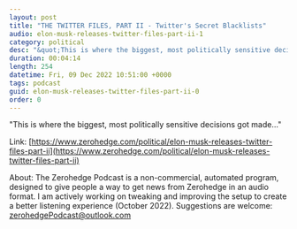 ```yaml
---
layout: post
title: "THE TWITTER FILES, PART II - Twitter's Secret Blacklists"
audio: elon-musk-releases-twitter-files-part-ii-1
category: political
desc: "&quot;This is where the biggest, most politically sensitive decisions got made...&quot;"
duration: 00:04:14
length: 254
datetime: Fri, 09 Dec 2022 10:51:00 +0000
tags: podcast
guid: elon-musk-releases-twitter-files-part-ii-0
order: 0
---
```

&quot;This is where the biggest, most politically sensitive decisions got made...&quot;

Link: [https://www.zerohedge.com/political/elon-musk-releases-twitter-files-part-ii](https://www.zerohedge.com/political/elon-musk-releases-twitter-files-part-ii)

About: The Zerohedge Podcast is a non-commercial, automated program, designed to give people a way to get news from Zerohedge in an audio format.  I am actively working on tweaking and improving the setup to create a better listening experience (October 2022).  Suggestions are welcome: [zerohedgePodcast@outlook.com](mailto:zerohedgePodcast@outlook.com)